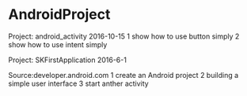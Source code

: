 # AndroidProject

Project: android_activity 2016-10-15
1 show how to use button simply
2 show how to use intent simply

Project: SKFirstApplication 2016-6-1

Source:developer.android.com
1 create an Android project
2 building a simple user interface
3 start anther activity
  
